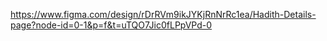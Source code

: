 
https://www.figma.com/design/rDrRVm9ikJYKjRnNrRc1ea/Hadith-Details-page?node-id=0-1&p=f&t=uTQO7Jic0fLPpVPd-0



